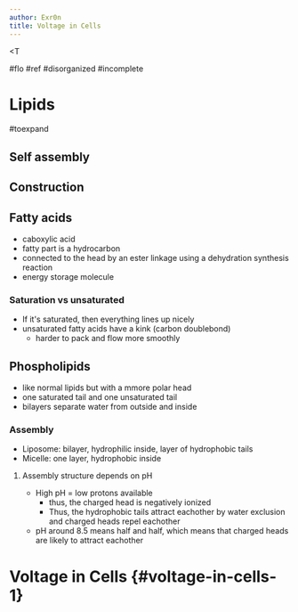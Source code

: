 ```yaml
---
author: Exr0n
title: Voltage in Cells
---
```


\<T

\#flo \#ref \#disorganized \#incomplete

# Lipids

\#toexpand

## Self assembly

## Construction

## Fatty acids

-   caboxylic acid
-   fatty part is a hydrocarbon
-   connected to the head by an ester linkage using a dehydration
    synthesis reaction
-   energy storage molecule

### Saturation vs unsaturated

-   If it\'s saturated, then everything lines up nicely
-   unsaturated fatty acids have a kink (carbon doublebond)
    -   harder to pack and flow more smoothly

## Phospholipids

-   like normal lipids but with a mmore polar head
-   one saturated tail and one unsaturated tail
-   bilayers separate water from outside and inside

### Assembly

-   Liposome: bilayer, hydrophilic inside, layer of hydrophobic tails
-   Micelle: one layer, hydrophobic inside

1.  Assembly structure depends on pH

    -   High pH = low protons available
        -   thus, the charged head is negatively ionized
        -   Thus, the hydrophobic tails attract eachother by water
            exclusion and charged heads repel eachother
    -   pH around 8.5 means half and half, which means that charged
        heads are likely to attract eachother

# Voltage in Cells {#voltage-in-cells-1}
